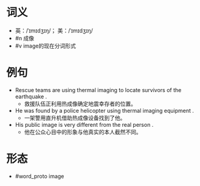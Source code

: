 # 词义
- 英：/ˈɪmɪdʒɪŋ/； 美：/ˈɪmɪdʒɪŋ/
- #n 成像
- #v image的现在分词形式
# 例句
- Rescue teams are using thermal imaging to locate survivors of the earthquake .
	- 救援队伍正利用热成像确定地震幸存者的位置。
- He was found by a police helicopter using thermal imaging equipment .
	- 一架警用直升机借助热成像设备找到了他。
- His public image is very different from the real person .
	- 他在公众心目中的形象与他真实的本人截然不同。
# 形态
- #word_proto image
